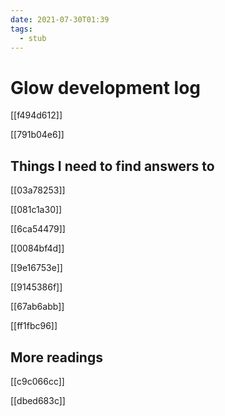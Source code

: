 ```yaml
---
date: 2021-07-30T01:39
tags: 
  - stub
---
```


# Glow development log

[[f494d612]]

[[791b04e6]]

## Things I need to find answers to

[[03a78253]]

[[081c1a30]]

[[6ca54479]]

[[0084bf4d]]

[[9e16753e]]

[[9145386f]]

[[67ab6abb]]

[[ff1fbc96]]

## More readings

[[c9c066cc]]

[[dbed683c]]
